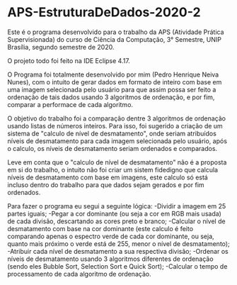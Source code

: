# APS-EstruturaDeDados-2020-2
Este é o programa desenvolvido para o trabalho da APS (Atividade Prática Supervisionada) do curso de Ciência da Computação, 3° Semestre, UNIP Brasília, segundo semestre de 2020.

O projeto todo foi feito na IDE Eclipse 4.17.

O Programa foi totalmente desenvolvido por mim (Pedro Henrique Neiva Nunes), com o intuito de gerar dados em formato de inteiro com base em uma imagem selecionada pelo usuário para que assim possa ser feito a ordenação de tais dados usando 3 algoritmos de ordenação, e por fim, comparar a performace de cada algoritmo.

O objetivo do trabalho foi a comparação dentre 3 algoritmos de ordenação usando listas de números inteiros. Para isso, foi sugerido a criação de um sistema de "calculo de nível de desmatamento", onde seriam atribuídos níveis de desmatamento para cada imagem selecionada pelo usuário, após o calculo, os níveis de desmatamento seriam ordenados e comparados.

Leve em conta que o "calculo de nível de desmatamento" não é a proposta em si do trabalho, o intuito não foi criar um sistem fidedigno que calcula níveis de desmatamento com base em imagens, este calculo só está incluso dentro do trabalho para que dados sejam gerados e por fim ordenados.

Para fazer o programa eu segui a seguinte lógica:
-Dividir a imagem em 25 partes iguais;
-Pegar a cor dominante (ou seja a cor em RGB mais usada) de cada divisão, descartando as cores preto e branco;
-Calcular o nível de desmatamento com base na cor dominante (este calculo é feito comparando apenas o espectro verde de cada cor dominante, ou seja, quanto mais próximo o verde está de 255, menor o nível de desmatamento);
-Atribuir cada nível de desmatamento a sua respectiva divisão;
-Ordenar os níveis de desmatamento usando 3 algoritmos diferentes de ordenação (sendo eles Bubble Sort, Selection Sort e Quick Sort);
-Calcular o tempo de processamento de cada algoritmo de ordenação.

